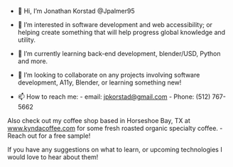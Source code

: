 - 👋 Hi, I’m Jonathan Korstad @Jpalmer95

- 👀 I’m interested in software development and web accessibility; or helping create something that will help progress global knowledge and utility.

- 🌱 I’m currently learning back-end development, blender/USD, Python and more.

- 💞️ I’m looking to collaborate on any projects involving software development, A11y, Blender, or learning something new!

- 📫 How to reach me:
        - email: jpkorstad@gmail.com
        - Phone: (512) 767-5662

Also check out my coffee shop based in Horseshoe Bay, TX at www.kyndacoffee.com for some fresh roasted organic specialty coffee.
        - Reach out for a free sample!


If you have any suggestions on what to learn, or upcoming technologies I would love to hear about them!
